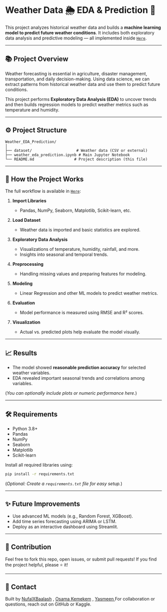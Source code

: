 # Weather Data 🌦️ EDA & Prediction 🔮

This project analyzes historical weather data and builds a **machine learning model to predict future weather conditions**.
It includes both exploratory data analysis and predictive modeling — all implemented inside [`Here`](weather-data-eda-prediction.ipynb).

---

## 📚 Project Overview

Weather forecasting is essential in agriculture, disaster management, transportation, and daily decision-making.
Using data science, we can extract patterns from historical weather data and use them to predict future conditions.

This project performs **Exploratory Data Analysis (EDA)** to uncover trends and then builds regression models to predict weather metrics such as temperature and humidity.

---

## ⚙️ Project Structure

```
Weather_EDA_Prediction/
│
├── dataset/                    # Weather data (CSV or external)
├── weather_eda_prediction.ipynb # Main Jupyter Notebook
└── README.md                  # Project description (this file)
```

---

## 🚀 How the Project Works

The full workflow is available in [`Here`](weather-data-eda-prediction.ipynb):

1. **Import Libraries**

   * Pandas, NumPy, Seaborn, Matplotlib, Scikit-learn, etc.

2. **Load Dataset**

   * Weather data is imported and basic statistics are explored.

3. **Exploratory Data Analysis**

   * Visualizations of temperature, humidity, rainfall, and more.
   * Insights into seasonal and temporal trends.

4. **Preprocessing**

   * Handling missing values and preparing features for modeling.

5. **Modeling**

   * Linear Regression and other ML models to predict weather metrics.

6. **Evaluation**

   * Model performance is measured using RMSE and R² scores.

7. **Visualization**

   * Actual vs. predicted plots help evaluate the model visually.

---

## 📈 Results

* The model showed **reasonable prediction accuracy** for selected weather variables.
* EDA revealed important seasonal trends and correlations among variables.

(*You can optionally include plots or numeric performance here.*)

---

## 🛠️ Requirements

* Python 3.8+
* Pandas
* NumPy
* Seaborn
* Matplotlib
* Scikit-learn

Install all required libraries using:

```bash
pip install -r requirements.txt
```

(*Optional: Create a `requirements.txt` file for easy setup.*)

---

## ✨ Future Improvements

* Use advanced ML models (e.g., Random Forest, XGBoost).
* Add time series forecasting using ARIMA or LSTM.
* Deploy as an interactive dashboard using Streamlit.

---

## 🤝 Contribution

Feel free to fork this repo, open issues, or submit pull requests!
If you find the project helpful, please ⭐ it!

---

## 📩 Contact

Built by [NufalXBaalash](https://github.com/NufalXBaalash) , [Osama Kemekem](https://github.com/osamakemekem) , [Yasmeen
](https://github.com/yasmeenn88)
For collaboration or questions, reach out on GitHub or Kaggle.
